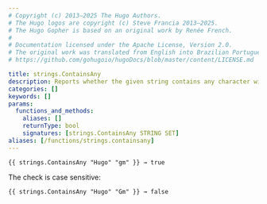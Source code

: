 ```yaml
---
# Copyright (c) 2013–2025 The Hugo Authors.
# The Hugo logos are copyright (c) Steve Francia 2013–2025.
# The Hugo Gopher is based on an original work by Renée French.
#
# Documentation licensed under the Apache License, Version 2.0.
# The original work was translated from English into Brazilian Portuguese.
# https://github.com/gohugoio/hugoDocs/blob/master/content/LICENSE.md

title: strings.ContainsAny
description: Reports whether the given string contains any character within the given set.
categories: []
keywords: []
params:
  functions_and_methods:
    aliases: []
    returnType: bool
    signatures: [strings.ContainsAny STRING SET]
aliases: [/functions/strings.containsany]
---
```


```go-html-template
{{ strings.ContainsAny "Hugo" "gm" }} → true
```

The check is case sensitive:

```go-html-template
{{ strings.ContainsAny "Hugo" "Gm" }} → false
```
